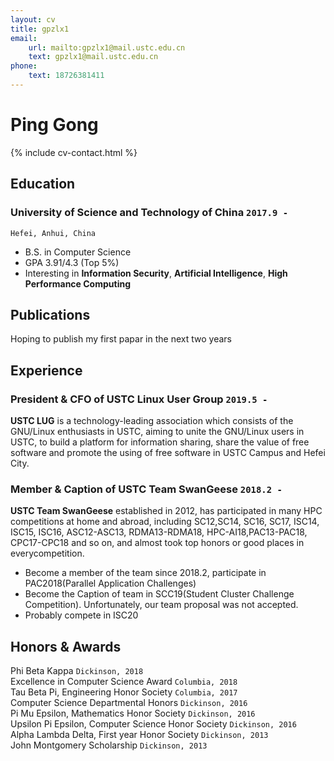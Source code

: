 ```yaml
---
layout: cv
title: gpzlx1
email: 
    url: mailto:gpzlx1@mail.ustc.edu.cn
    text: gpzlx1@mail.ustc.edu.cn
phone:
    text: 18726381411
---
```

# Ping __Gong__

<!--
include contact information from the front matter
Supported arguments:
    - homepage: url, text
    - phone
    - email
-->
{% include cv-contact.html %}

## Education

### __University of Science and Technology of China__ `2017.9 -`
```
Hefei, Anhui, China
```
- B.S. in Computer Science
- GPA 3.91/4.3 (Top 5%)
- Interesting in __Information Security__, __Artificial Intelligence__, __High Performance Computing__

## Publications

Hoping to publish my first papar in the next two years

## Experience

### __President & CFO of USTC Linux User Group__  `2019.5 -`
__USTC LUG__ is a technology-leading association which consists of the GNU/Linux enthusiasts in USTC, aiming to unite the GNU/Linux users in USTC, to build a platform for information sharing, share the value of free software and promote the using of free software in USTC Campus and Hefei City.


### __Member & Caption of USTC Team SwanGeese__ `2018.2 -`
__USTC Team SwanGeese__ established in 2012, has participated in many HPC competitions at home and abroad, including SC12,SC14, SC16, SC17, ISC14, ISC15, ISC16, ASC12-ASC13, RDMA13-RDMA18, HPC-AI18,PAC13-PAC18, CPC17-CPC18 and so on, and almost took top honors or good places in everycompetition.
- Become a member of the team since 2018.2, participate in PAC2018(Parallel Application Challenges)
- Become the Caption of team in SCC19(Student Cluster Challenge Competition). Unfortunately, our team proposal was not accepted.
- Probably compete in ISC20

## Honors & Awards

Phi Beta Kappa `Dickinson, 2018` <br>
Excellence in Computer Science Award `Columbia, 2018` <br>
Tau Beta Pi, Engineering Honor Society `Columbia, 2017` <br>
Computer Science Departmental Honors `Dickinson, 2016` <br>
Pi Mu Epsilon, Mathematics Honor Society `Dickinson, 2016` <br>
Upsilon Pi Epsilon, Computer Science Honor Society  `Dickinson, 2016` <br>
Alpha Lambda Delta, First year Honor Society `Dickinson, 2013`<br>
John Montgomery Scholarship `Dickinson, 2013` <br>

<!-- ### Footer

Last updated: June 2019 -->

